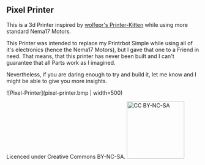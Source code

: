 ## Pixel Printer
This is a 3d Printer inspired by [wolfepr's Printer-Kitten](https://github.com/woolfepr/Printer-Kitten) while using more standard Nema17 Motors.

This Printer was intended to replace my Printrbot Simple while using all of it's electronics (hence the Nema17 Motors), but I gave that one to a Friend in need. 
That means, that this printer has never been built and I can't guarantee that all Parts work as I imagined. 

Nevertheless, if you are daring enough to try and build it, let me 
know and I might be able to give you more insights. 

![Pixel-Printer](pixel-printer.bmp | width=500)

Licenced under Creative Commons BY-NC-SA. 
<img alt="CC BY-NC-SA" width=150px src=https://mirrors.creativecommons.org/presskit/buttons/88x31/png/by-nc-sa.png >
